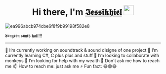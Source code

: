 <h1 align="center">Hi there, I'm <a href="https://daniilshat.ru/" target="_blank">𝕴𝖊𝖘𝖘𝖎𝖐𝖍𝖎𝖊𝖑</a> 
<img src="https://github.com/blackcater/blackcater/raw/main/images/Hi.gif" height="32"/></h1>

![ea996abcb974cbe6f8f9b99198f582e8](https://github.com/user-attachments/assets/b6150e04-24f9-48fe-8583-d15f4ee43ad9)

<p>𝖉𝖚𝖓𝖌𝖊𝖔𝖓 𝖘𝖞𝖓𝖙𝖍 𝖍𝖆𝖎𝖑!!!</p>

<hr>
<p>
🔭 I’m currently working on soundtrack & sound disigne of one project
🌱 I’m currently learning C#, C plus plus and stuff
👯 I’m looking to collaborate with monkeys
🤔 I’m looking for help with my wealth
💬 Don't ask me how to reach me 
📫 How to reach me: just ask me 
⚡ Fun fact: 😄😄😄
</p>
